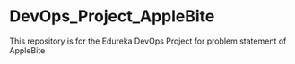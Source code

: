 # DevOps_Project_AppleBite
This repository is for the Edureka DevOps Project for problem statement of AppleBite

